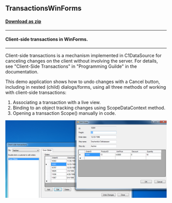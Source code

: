 ## TransactionsWinForms
#### [Download as zip](https://grapecity.github.io/DownGit/#/home?url=https://github.com/GrapeCity/ComponentOne-WinForms-Samples/tree/master/NetFramework\DataSource\VB\TransactionsWinForms)
____
#### Client-side transactions in WinForms.
____
Client-side transactions is a mechanism implemented in C1DataSource for canceling changes on the client without involving the server.
For details, see "Client-Side Transactions" in "Programming Guilde" in the documentation.

This demo application shows how to undo changes with a Cancel button, including in nested (child) dialogs/forms, using all three methods of working with client-side transactions:
  1. Associating a transaction with a live view.
  2. Binding to an object tracking changes using ScopeDataContext method.
  3. Opening a transaction Scope() manually in code.

![screenshot](screenshot.PNG)

